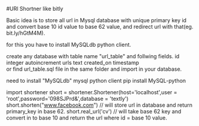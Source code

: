 #URl Shortner like bitly

Basic idea is to store all url in Mysql database with unique primary key id and convert base 10 id value to base 62 value, and redirect url with that(eg. bit.ly/hGtM4M).

for this you have to install MySQLdb python client.

create any database with table name "url_table" and follwing fields.
id integer autoincrement 
urls text
created_on timestamp
<br>
or find url_table.sql file in the same folder and import in your database.

need to install "MySQLdb" mysql python client 
  pip install MySQL-python

  import shortener
  short = shortener.Shortener(host='localhost',user = 'root',password='098SJPrd&',database = 'textly')
  short.shorten("www.facebook.com")  // will store url in database and return primary_key in base 62.
  short.real_url('cv')   // will take base 62 key and convert in to base 10 and return the url where id = base 10 value.
  
